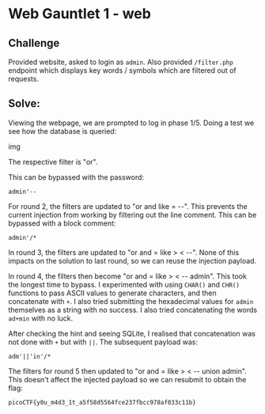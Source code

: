 # Web Gauntlet 1 - web 

## Challenge

Provided website, asked to login as `admin`. Also provided `/filter.php` endpoint which displays key words / symbols which are filtered out of requests.

## Solve:

Viewing the webpage, we are prompted to log in phase 1/5. Doing a test we see how the database is queried:

img 

The respective filter is "or".

This can be bypassed with the password:

```
admin'--
```

For round 2, the filters are updated to "or and like = --". This prevents the current injection from working by filtering out the line comment. This can be bypassed with a block comment:

```
admin'/*
```

In round 3, the filters are updated to "or and = like > < --". None of this impacts on the solution to last round, so we can reuse the injection payload.

In round 4, the filters then become "or and = like > < -- admin". This took the longest time to bypass. I experimented with using `CHAR()` and `CHR()` functions to pass ASCII values to generate characters, and then concatenate with `+`. I also tried submitting the hexadecimal values for `admin` themselves as a string with no success. I also tried concatenating the words `ad+min` with no luck. 

After checking the hint and seeing SQLite, I realised that concatenation was not done with `+` but with `||`. The subsequent payload was:

```
adm'||'in'/*
```

The filters for round 5 then updated to "or and = like > < -- union admin". This doesn't affect the injected payload so we can resubmit to obtain the flag:

`picoCTF{y0u_m4d3_1t_a5f58d5564fce237fbcc978af033c11b}`

